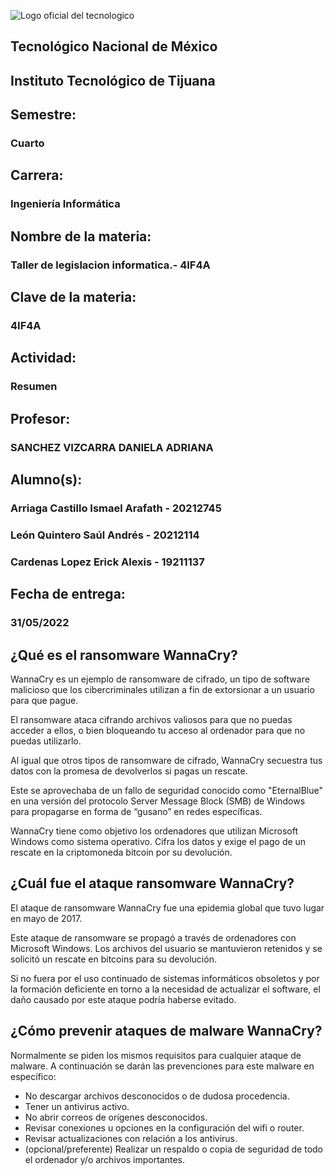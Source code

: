 ![Logo oficial del tecnologico](https://www.tijuana.tecnm.mx/wp-content/uploads/2021/08/liston-de-logos-oficiales-educacion-tecnm-FEB-2021-1568x287.jpg)

## **Tecnológico Nacional de México**

## **Instituto Tecnológico de Tijuana**
## Semestre:
### Cuarto

## Carrera:
### Ingeniería Informática
## Nombre de la materia:
### Taller de legislacion informatica.- 4IF4A
## Clave de la materia:
### 4IF4A

## Actividad:
### Resumen 
## Profesor:
### SANCHEZ VIZCARRA DANIELA ADRIANA
## Alumno(s):
### Arriaga Castillo Ismael Arafath - 20212745
### León Quintero Saúl Andrés - 20212114
### Cardenas Lopez Erick Alexis - 19211137
## Fecha de entrega:
### 31/05/2022



## ¿Qué es el ransomware WannaCry?
WannaCry es un ejemplo de ransomware de cifrado, un tipo de software malicioso que los cibercriminales utilizan a fin de extorsionar a un usuario para que pague.

El ransomware ataca cifrando archivos valiosos para que no puedas acceder a ellos, o bien bloqueando tu acceso al ordenador para que no puedas utilizarlo.

Al igual que otros tipos de ransomware de cifrado, WannaCry secuestra tus datos con la promesa de devolverlos si pagas un rescate.

Este se aprovechaba de un fallo de seguridad conocido como "EternalBlue" en una versión del protocolo Server Message Block (SMB) de Windows para propagarse en forma de “gusano” en redes específicas.

WannaCry tiene como objetivo los ordenadores que utilizan Microsoft Windows como sistema operativo. Cifra los datos y exige el pago de un rescate en la criptomoneda bitcoin por su devolución.

## ¿Cuál fue el ataque ransomware WannaCry?
El ataque de ransomware WannaCry fue una epidemia global que tuvo lugar en mayo de 2017.

Este ataque de ransomware se propagó a través de ordenadores con Microsoft Windows. Los archivos del usuario se mantuvieron retenidos y se solicitó un rescate en bitcoins para su devolución.

Si no fuera por el uso continuado de sistemas informáticos obsoletos y por la formación deficiente en torno a la necesidad de actualizar el software, el daño causado por este ataque podría haberse evitado.


## ¿Cómo prevenir ataques de malware WannaCry?
Normalmente se piden los mismos requisitos para cualquier ataque de malware. A continuación se darán las prevenciones para este malware en específico:
- No descargar archivos desconocidos o de dudosa procedencia.
- Tener un antivirus activo.
- No abrir correos de orígenes desconocidos.
- Revisar conexiones u opciones en la configuración del wifi o router.
- Revisar actualizaciones con relación a los antivirus.
- (opcional/preferente) Realizar un respaldo o copia de seguridad de todo el ordenador y/o archivos importantes.

